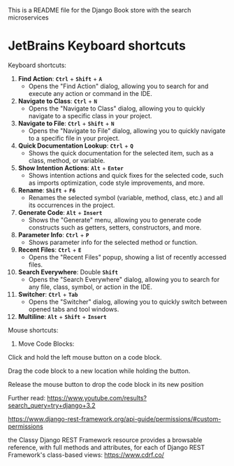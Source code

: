 This is a README file for the Django Book store with the search microservices
# JetBrains Keyboard shortcuts

Keyboard shortcuts: 

1. **Find Action**: **`Ctrl`** + **`Shift`** + **`A`**
    - Opens the "Find Action" dialog, allowing you to search for and execute any action or command in the IDE.
2. **Navigate to Class**: **`Ctrl`** + **`N`**
    - Opens the "Navigate to Class" dialog, allowing you to quickly navigate to a specific class in your project.
3. **Navigate to File**: **`Ctrl`** + **`Shift`** + **`N`**
    - Opens the "Navigate to File" dialog, allowing you to quickly navigate to a specific file in your project.
4. **Quick Documentation Lookup**: **`Ctrl`** + **`Q`**
    - Shows the quick documentation for the selected item, such as a class, method, or variable.
5. **Show Intention Actions**: **`Alt`** + **`Enter`**
    - Shows intention actions and quick fixes for the selected code, such as imports optimization, code style improvements, and more.
6. **Rename**: **`Shift`** + **`F6`**
    - Renames the selected symbol (variable, method, class, etc.) and all its occurrences in the project.
7. **Generate Code**: **`Alt`** + **`Insert`**
    - Shows the "Generate" menu, allowing you to generate code constructs such as getters, setters, constructors, and more.
8. **Parameter Info**: **`Ctrl`** + **`P`**
    - Shows parameter info for the selected method or function.
9. **Recent Files**: **`Ctrl`** + **`E`**
    - Opens the "Recent Files" popup, showing a list of recently accessed files.
10. **Search Everywhere**: Double **`Shift`**
    - Opens the "Search Everywhere" dialog, allowing you to search for any file, class, symbol, or action in the IDE.
11. **Switcher**: **`Ctrl`** + **`Tab`**
    - Opens the "Switcher" dialog, allowing you to quickly switch between opened tabs and tool windows.
12. **Multiline**: **`Alt`** + **`Shift`** + **`Insert`**

Mouse shortcuts:
1. Move Code Blocks:

Click and hold the left mouse button on a code block.

Drag the code block to a new location while holding the button.

Release the mouse button to drop the code block in its new position


Further read:
https://www.youtube.com/results?search_query=try+django+3.2

https://www.django-rest-framework.org/api-guide/permissions/#custom-permissions


 the Classy Django REST Framework resource provides a browsable reference, with full methods and attributes, for each of Django REST Framework's class-based views:
https://www.cdrf.co/




